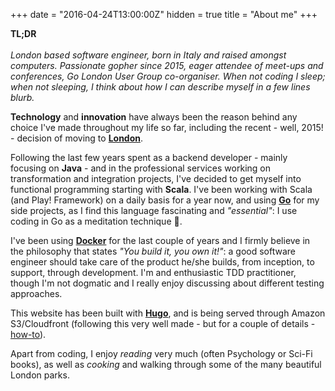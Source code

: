 +++
date = "2016-04-24T13:00:00Z"
hidden = true
title = "About me"
+++

<div class="well">
	<p></p><b>TL;DR</b><br/><br/><em>London based software engineer, born in Italy and raised amongst computers. Passionate gopher since 2015, eager attendee of meet-ups and conferences, Go London User Group co-organiser. When not coding I sleep; when not sleeping, I think about how I can describe myself in a few lines blurb.</em><p></p>
</div>

**Technology** and **innovation** have always been the reason behind any choice I've made throughout my life so far, including the recent - well, 2015! - decision of moving to **[London](https://www.google.co.uk/maps/place/London/@51.5285582,-0.24168,11z/data=!3m1!4b1!4m2!3m1!1s0x47d8a00baf21de75:0x52963a5addd52a99)**.

Following the last few years spent as a backend developer - mainly focusing on **Java** - and in the professional services working on transformation and integration projects, I've decided to get myself into functional programming starting with **Scala**. I've been working with Scala (and Play! Framework) on a daily basis for a year now, and using **[Go](http://golang.org)** for my side projects, as I find this language fascinating and *"essential"*: I use coding in Go as a meditation technique 🙏.

I've been using **[Docker](http://docker.io)** for the last couple of years and I firmly believe in the philosophy that states *"You build it, you own it!"*: a good software engineer should take care of the product he/she builds, from inception, to support, through development.
I'm and enthusiastic TDD practitioner, though I'm not dogmatic and I really enjoy discussing about different testing approaches.

This website has been built with **[Hugo](https://gohugo.io/)**, and is being served through Amazon S3/Cloudfront (following this very well made - but for a couple of details - [how-to](https://lustforge.com/2016/02/27/hosting-hugo-on-aws/)).
 
Apart from coding, I enjoy *reading* very much (often Psychology or Sci-Fi books), as well as *cooking* and walking through some of the many beautiful London parks.